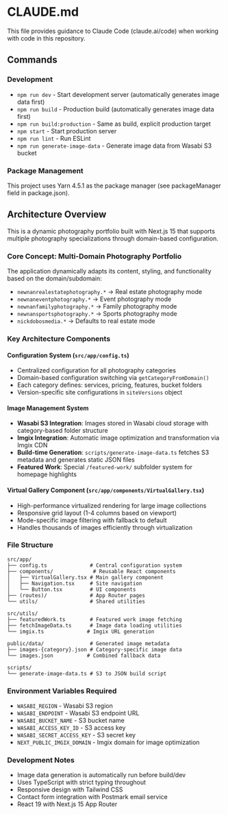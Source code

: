 # CLAUDE.md

This file provides guidance to Claude Code (claude.ai/code) when working with code in this repository.

## Commands

### Development
- `npm run dev` - Start development server (automatically generates image data first)
- `npm run build` - Production build (automatically generates image data first)
- `npm run build:production` - Same as build, explicit production target
- `npm start` - Start production server
- `npm run lint` - Run ESLint
- `npm run generate-image-data` - Generate image data from Wasabi S3 bucket

### Package Management
This project uses Yarn 4.5.1 as the package manager (see packageManager field in package.json).

## Architecture Overview

This is a dynamic photography portfolio built with Next.js 15 that supports multiple photography specializations through domain-based configuration.

### Core Concept: Multi-Domain Photography Portfolio
The application dynamically adapts its content, styling, and functionality based on the domain/subdomain:
- `newnanrealestatephotography.*` → Real estate photography mode
- `newnaneventphotography.*` → Event photography mode  
- `newnanfamilyphotography.*` → Family photography mode
- `newnansportsphotography.*` → Sports photography mode
- `nickdobosmedia.*` → Defaults to real estate mode

### Key Architecture Components

#### Configuration System (`src/app/config.ts`)
- Centralized configuration for all photography categories
- Domain-based configuration switching via `getCategoryFromDomain()`
- Each category defines: services, pricing, features, bucket folders
- Version-specific site configurations in `siteVersions` object

#### Image Management System
- **Wasabi S3 Integration**: Images stored in Wasabi cloud storage with category-based folder structure
- **Imgix Integration**: Automatic image optimization and transformation via Imgix CDN
- **Build-time Generation**: `scripts/generate-image-data.ts` fetches S3 metadata and generates static JSON files
- **Featured Work**: Special `/featured-work/` subfolder system for homepage highlights

#### Virtual Gallery Component (`src/app/components/VirtualGallery.tsx`)
- High-performance virtualized rendering for large image collections
- Responsive grid layout (1-4 columns based on viewport)
- Mode-specific image filtering with fallback to default
- Handles thousands of images efficiently through virtualization

### File Structure
```
src/app/
├── config.ts              # Central configuration system
├── components/             # Reusable React components
│   ├── VirtualGallery.tsx # Main gallery component
│   ├── Navigation.tsx     # Site navigation
│   └── Button.tsx         # UI components
├── (routes)/              # App Router pages
└── utils/                 # Shared utilities

src/utils/
├── featuredWork.ts        # Featured work image fetching
├── fetchImageData.ts      # Image data loading utilities
└── imgix.ts              # Imgix URL generation

public/data/               # Generated image metadata
├── images-{category}.json # Category-specific image data
└── images.json           # Combined fallback data

scripts/
└── generate-image-data.ts # S3 to JSON build script
```

### Environment Variables Required
- `WASABI_REGION` - Wasabi S3 region
- `WASABI_ENDPOINT` - Wasabi S3 endpoint URL
- `WASABI_BUCKET_NAME` - S3 bucket name
- `WASABI_ACCESS_KEY_ID` - S3 access key
- `WASABI_SECRET_ACCESS_KEY` - S3 secret key
- `NEXT_PUBLIC_IMGIX_DOMAIN` - Imgix domain for image optimization

### Development Notes
- Image data generation is automatically run before build/dev
- Uses TypeScript with strict typing throughout
- Responsive design with Tailwind CSS
- Contact form integration with Postmark email service
- React 19 with Next.js 15 App Router